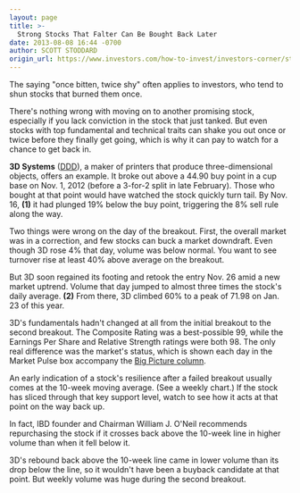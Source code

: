 ```yaml
---
layout: page
title: >-
  Strong Stocks That Falter Can Be Bought Back Later
date: 2013-08-08 16:44 -0700
author: SCOTT STODDARD
origin_url: https://www.investors.com/how-to-invest/investors-corner/stocks-can-be-bought-back-after-a-failure
---
```





The saying "once bitten, twice shy" often applies to investors, who tend to shun stocks that burned them once.


There's nothing wrong with moving on to another promising stock, especially if you lack conviction in the stock that just tanked. But even stocks with top fundamental and technical traits can shake you out once or twice before they finally get going, which is why it can pay to watch for a chance to get back in.


**3D Systems** ([DDD](https://research.investors.com/quote.aspx?symbol=DDD)), a maker of printers that produce three-dimensional objects, offers an example. It broke out above a 44.90 buy point in a cup base on Nov. 1, 2012 (before a 3-for-2 split in late February). Those who bought at that point would have watched the stock quickly turn tail. By Nov. 16, **(1)** it had plunged 19% below the buy point, triggering the 8% sell rule along the way.


Two things were wrong on the day of the breakout. First, the overall market was in a correction, and few stocks can buck a market downdraft. Even though 3D rose 4% that day, volume was below normal. You want to see turnover rise at least 40% above average on the breakout.


But 3D soon regained its footing and retook the entry Nov. 26 amid a new market uptrend. Volume that day jumped to almost three times the stock's daily average. **(2)** From there, 3D climbed 60% to a peak of 71.98 on Jan. 23 of this year.


3D's fundamentals hadn't changed at all from the initial breakout to the second breakout. The Composite Rating was a best-possible 99, while the Earnings Per Share and Relative Strength ratings were both 98. The only real difference was the market's status, which is shown each day in the Market Pulse box accompany the [Big Picture column](http://news.investors.com/investing/big-picture.htm?nav=NewsTheBigPicture).


An early indication of a stock's resilience after a failed breakout usually comes at the 10-week moving average. (See a weekly chart.) If the stock has sliced through that key support level, watch to see how it acts at that point on the way back up.


In fact, IBD founder and Chairman William J. O'Neil recommends repurchasing the stock if it crosses back above the 10-week line in higher volume than when it fell below it.


3D's rebound back above the 10-week line came in lower volume than its drop below the line, so it wouldn't have been a buyback candidate at that point. But weekly volume was huge during the second breakout.





